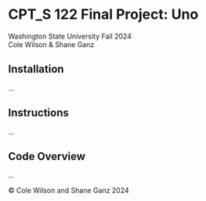 # CPT_S 122 Final Project: Uno
Washington State University Fall 2024<br>
Cole Wilson & Shane Ganz

## Installation
...

## Instructions
...

## Code Overview
...

&copy; Cole Wilson and Shane Ganz 2024
